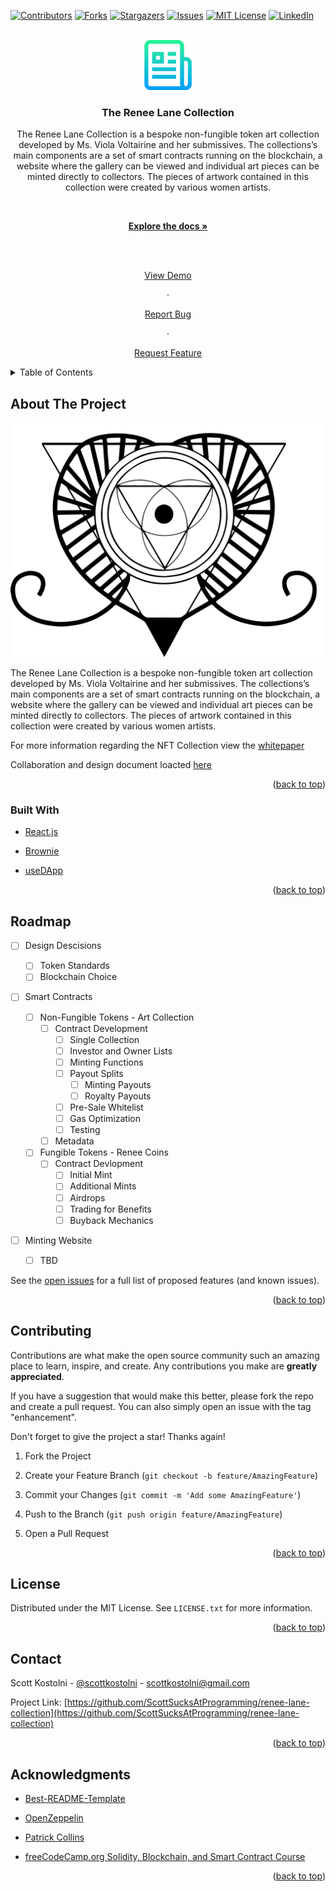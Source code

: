
<div  id="top"></div>

<!--

*** Thanks for checking out the Best-README-Template. If you have a suggestion

*** that would make this better, please fork the repo and create a pull request

*** or simply open an issue with the tag "enhancement".

*** Don't forget to give the project a star!

*** Thanks again! Now go create something AMAZING! :D

-->

<!-- PROJECT SHIELDS -->

<!--

*** I'm using markdown "reference style" links for readability.

*** Reference links are enclosed in brackets [ ] instead of parentheses ( ).

*** See the bottom of this document for the declaration of the reference variables

*** for contributors-url, forks-url, etc. This is an optional, concise syntax you may use.

*** https://www.markdownguide.org/basic-syntax/#reference-style-links

-->
[![Contributors][contributors-shield]][contributors-url]
[![Forks][forks-shield]][forks-url]
[![Stargazers][stars-shield]][stars-url]
[![Issues][issues-shield]][issues-url]
[![MIT License][license-shield]][license-url]
[![LinkedIn][linkedin-shield]][linkedin-url]

  
  
  

<!-- PROJECT LOGO -->

<br />

<div  align="center">

<a  href="https://github.com/ScottSucksAtProgramming/renee-lane-collection">

<img  src="/images/logo.png"  alt="Logo"  width="80"  height="80">

</a>

  

<h3  align="center">The Renee Lane Collection</h3>

  

<p  align="center">

The Renee Lane Collection is a bespoke non-fungible token art collection developed by Ms. Viola Voltairine and her submissives. The collections’s main components are a set of smart contracts running on the blockchain, a website where the gallery can be viewed and individual art pieces can be minted directly to collectors. The pieces of artwork contained in this collection were created by various women artists.

<br />

<a  href="https://github.com/ScottSucksAtProgramming/renee-lane-collection"><strong>Explore the docs »</strong></a>

<br />

<br />

<a  href="https://github.com/ScottSucksAtProgramming/renee-lane-collection">View Demo</a>

·

<a  href="https://github.com/ScottSucksAtProgramming/renee-lane-collection/issues">Report Bug</a>

·

<a  href="https://github.com/ScottSucksAtProgramming/renee-lane-collection/issues">Request Feature</a>

</p>

</div>

  
  
  

<!-- TABLE OF CONTENTS -->

<details>

<summary>Table of Contents</summary>

<ol>

<li>

<a  href="#about-the-project">About The Project</a>

<ul>

<li><a  href="#built-with">Built With</a></li>

</ul>

</li>

<li>

<a  href="#getting-started">Getting Started</a>

<ul>

<li><a  href="#prerequisites">Prerequisites</a></li>

<li><a  href="#installation">Installation</a></li>

</ul>

</li>

<li><a  href="#usage">Usage</a></li>

<li><a  href="#roadmap">Roadmap</a></li>

<li><a  href="#contributing">Contributing</a></li>

<li><a  href="#license">License</a></li>

<li><a  href="#contact">Contact</a></li>

<li><a  href="#acknowledgments">Acknowledgments</a></li>

</ol>

</details>

  
  
  

<!-- ABOUT THE PROJECT -->

## About The Project

  

[![Cathexis House Screen Shot][product-screenshot]](https://gynarchy.io)

  

The Renee Lane Collection is a bespoke non-fungible token art collection developed by Ms. Viola Voltairine and her submissives. The collections’s main components are a set of smart contracts running on the blockchain, a website where the gallery can be viewed and individual art pieces can be minted directly to collectors. The pieces of artwork contained in this collection were created by various women artists.

For more information regarding the NFT Collection view the [whitepaper](https://assets.website-files.com/621167ee0b0a4ac70dfcf374/6223c38bdea9db9bbb79398f_ReneeLaneNFTCollection.pdf)

Collaboration and design document loacted [here](https://bit.ly/rl_collab)


<p  align="right">(<a  href="#top">back to top</a>)</p>

  
  
  

### Built With

  

* [React.js](https://reactjs.org/)

* [Brownie](https://eth-brownie.readthedocs.io/)

* [useDApp](https://usedapp.io/)

  
  

<p  align="right">(<a  href="#top">back to top</a>)</p>

  
  

<!-- GETTING STARTED -->

  

<!-- Temporarily Removed

## Getting Started

  

This is an example of how you may give instructions on setting up your project locally.

To get a local copy up and running follow these simple example steps.

  

### Prerequisites

  

This is an example of how to list things you need to use the software and how to install them.

* npm

```sh

npm install npm@latest -g

```

-->

  

<!-- Temporarily Removed

### Installation

  

1. Get a free API Key at [https://example.com](https://example.com)

2. Clone the repo

```sh

git clone https://github.com/ScottSucksAtProgramming/renee-lane-collection.git

```

3. Install NPM packages

```sh

npm install

```

4. Enter your API in `config.js`

```js

const API_KEY = 'ENTER YOUR API';

```

  

<p align="right">(<a href="#top">back to top</a>)</p>

-->

  
  
  

<!-- USAGE EXAMPLES -->

<!-- Temporarily Removed

## Usage

  

Use this space to show useful examples of how a project can be used. Additional screenshots, code examples and demos work well in this space. You may also link to more resources.

  

_For more examples, please refer to the [Documentation](https://example.com)_

  

<p align="right">(<a href="#top">back to top</a>)</p>

-->

  
  
  

<!-- ROADMAP -->

## Roadmap

  

- [ ] Design Descisions
    - [ ] Token Standards
    - [ ] Blockchain Choice

- [ ] Smart Contracts

    - [ ] Non-Fungible Tokens - Art Collection
        - [ ] Contract Development
            - [ ] Single Collection
            - [ ] Investor and Owner Lists
            - [ ] Minting Functions
            - [ ] Payout Splits
                - [ ] Minting Payouts
                - [ ] Royalty Payouts
            - [ ] Pre-Sale Whitelist
            - [ ] Gas Optimization
            - [ ] Testing
        - [ ] Metadata 

    - [ ] Fungible Tokens - Renee Coins
        - [ ] Contract Devlopment
            - [ ] Initial Mint
            - [ ] Additional Mints
            - [ ] Airdrops
            - [ ] Trading for Benefits
            - [ ] Buyback Mechanics

- [ ] Minting Website
    - [ ] TBD

  

See the [open issues](https://github.com/ScottSucksAtProgramming/renee-lane-collection/issues) for a full list of proposed features (and known issues).

  

<p  align="right">(<a  href="#top">back to top</a>)</p>

  
  
  

<!-- CONTRIBUTING -->

## Contributing

  

Contributions are what make the open source community such an amazing place to learn, inspire, and create. Any contributions you make are **greatly appreciated**.

  

If you have a suggestion that would make this better, please fork the repo and create a pull request. You can also simply open an issue with the tag "enhancement".

Don't forget to give the project a star! Thanks again!

  

1. Fork the Project

2. Create your Feature Branch (`git checkout -b feature/AmazingFeature`)

3. Commit your Changes (`git commit -m 'Add some AmazingFeature'`)

4. Push to the Branch (`git push origin feature/AmazingFeature`)

5. Open a Pull Request

  

<p  align="right">(<a  href="#top">back to top</a>)</p>

  
  
  

<!-- LICENSE -->

## License

  

Distributed under the MIT License. See `LICENSE.txt` for more information.

  

<p  align="right">(<a  href="#top">back to top</a>)</p>

  
  
  

<!-- CONTACT -->

## Contact

  

Scott Kostolni - [@scottkostolni](https://twitter.com/@scottkostolni) - scottkostolni@gmail.com

  

Project Link: [https://github.com/ScottSucksAtProgramming/renee-lane-collection](https://github.com/ScottSucksAtProgramming/renee-lane-collection)

  

<p  align="right">(<a  href="#top">back to top</a>)</p>

  
  
  

<!-- ACKNOWLEDGMENTS -->

## Acknowledgments

  

* [Best-README-Template](https://github.com/othneildrew/Best-README-Template)

* [OpenZeppelin](https://openzeppelin.com/)

* [Patrick Collins](https://github.com/PatrickAlphaC)

* [freeCodeCamp.org Solidity, Blockchain, and Smart Contract Course](https://www.youtube.com/watch?v=M576WGiDBdQ)

  

<p  align="right">(<a  href="#top">back to top</a>)</p>

  
  
  

<!-- MARKDOWN LINKS & IMAGES -->

<!-- https://www.markdownguide.org/basic-syntax/#reference-style-links -->

[contributors-shield]: https://img.shields.io/github/contributors/ScottSucksAtProgramming/renee-lane-collection.svg?style=for-the-badge

[contributors-url]: https://github.com/ScottSucksAtProgramming/renee-lane-collection/graphs/contributors

[forks-shield]: https://img.shields.io/github/forks/ScottSucksAtProgramming/renee-lane-collection.svg?style=for-the-badge

[forks-url]: https://github.com/ScottSucksAtProgramming/renee-lane-collection/network/members

[stars-shield]: https://img.shields.io/github/stars/ScottSucksAtProgramming/renee-lane-collection.svg?style=for-the-badge

[stars-url]: https://github.com/ScottSucksAtProgramming/renee-lane-collection/stargazers

[issues-shield]: https://img.shields.io/github/issues/ScottSucksAtProgramming/renee-lane-collection.svg?style=for-the-badge

[issues-url]: https://github.com/ScottSucksAtProgramming/renee-lane-collection/issues

[license-shield]: https://img.shields.io/github/license/ScottSucksAtProgramming/renee-lane-collection.svg?style=for-the-badge

[license-url]: https://github.com/ScottSucksAtProgramming/renee-lane-collection/blob/master/LICENSE.txt

[linkedin-shield]: https://img.shields.io/badge/-LinkedIn-black.svg?style=for-the-badge&logo=linkedin&colorB=555

[linkedin-url]: https://linkedin.com/in/scottkostolni

[product-screenshot]: images/cathexis-house-logo.jpeg